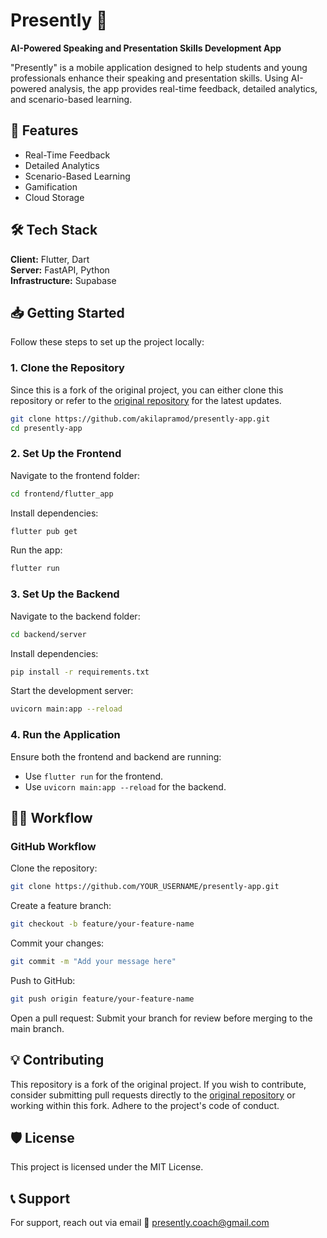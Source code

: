 # Presently 🎤  
**AI-Powered Speaking and Presentation Skills Development App**  

"Presently" is a mobile application designed to help students and young professionals enhance their speaking and presentation skills. Using AI-powered analysis, the app provides real-time feedback, detailed analytics, and scenario-based learning.  

## 🚀 Features  
- Real-Time Feedback  
- Detailed Analytics  
- Scenario-Based Learning  
- Gamification  
- Cloud Storage  

## 🛠️ Tech Stack  
**Client:** Flutter, Dart  
**Server:** FastAPI, Python  
**Infrastructure:** Supabase  

## 📥 Getting Started  

Follow these steps to set up the project locally:  

### 1. Clone the Repository  
Since this is a fork of the original project, you can either clone this repository or refer to the [original repository](https://github.com/Chamod07/Presently) for the latest updates.  

```bash
git clone https://github.com/akilapramod/presently-app.git
cd presently-app
```

### 2. Set Up the Frontend  
Navigate to the frontend folder:  
```bash
cd frontend/flutter_app
```  
Install dependencies:  
```bash
flutter pub get
```  
Run the app:  
```bash
flutter run
```  

### 3. Set Up the Backend  
Navigate to the backend folder:  
```bash
cd backend/server
```  
Install dependencies:  
```bash
pip install -r requirements.txt
```  
Start the development server:  
```bash
uvicorn main:app --reload
```  

### 4. Run the Application  
Ensure both the frontend and backend are running:  
- Use `flutter run` for the frontend.  
- Use `uvicorn main:app --reload` for the backend.  

## 👩‍💻 Workflow  

### GitHub Workflow  
Clone the repository:  
```bash
git clone https://github.com/YOUR_USERNAME/presently-app.git
```  
Create a feature branch:  
```bash
git checkout -b feature/your-feature-name
```  
Commit your changes:  
```bash
git commit -m "Add your message here"
```  
Push to GitHub:  
```bash
git push origin feature/your-feature-name
```  
Open a pull request: Submit your branch for review before merging to the main branch.  

## 💡 Contributing  
This repository is a fork of the original project. If you wish to contribute, consider submitting pull requests directly to the [original repository](https://github.com/chamod07/Presently) or working within this fork. Adhere to the project's code of conduct.  

## 🛡️ License  
This project is licensed under the MIT License.  

## 📞 Support  
For support, reach out via email 📧 presently.coach@gmail.com 
